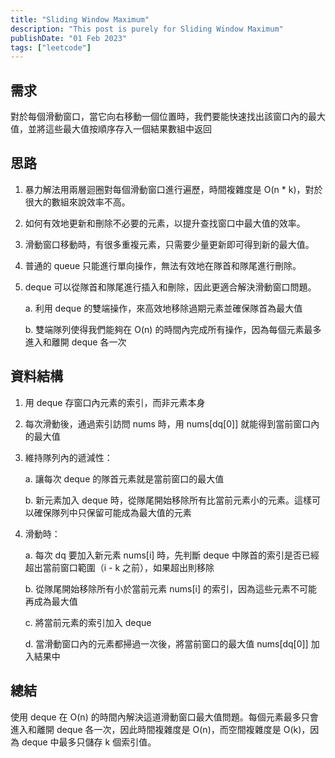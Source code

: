 ```yaml
---
title: "Sliding Window Maximum"
description: "This post is purely for Sliding Window Maximum"
publishDate: "01 Feb 2023"
tags: ["leetcode"]
---
```


## 需求

對於每個滑動窗口，當它向右移動一個位置時，我們要能快速找出該窗口內的最大值，並將這些最大值按順序存入一個結果數組中返回

## 思路

1. 暴力解法用兩層迴圈對每個滑動窗口進行遍歷，時間複雜度是 O(n * k)，對於很大的數組來說效率不高。

2. 如何有效地更新和刪除不必要的元素，以提升查找窗口中最大值的效率。

3. 滑動窗口移動時，有很多重複元素，只需要少量更新即可得到新的最大值。

4. 普通的 queue 只能進行單向操作，無法有效地在隊首和隊尾進行刪除。

5. deque 可以從隊首和隊尾進行插入和刪除，因此更適合解決滑動窗口問題。
   
    a. 利用 deque 的雙端操作，來高效地移除過期元素並確保隊首為最大值

    b. 雙端隊列使得我們能夠在 O(n) 的時間內完成所有操作，因為每個元素最多進入和離開 deque 各一次

## 資料結構

1. 用 deque 存窗口內元素的索引，而非元素本身

2. 每次滑動後，通過索引訪問 nums 時，用 nums[dq[0]] 就能得到當前窗口內的最大值

3. 維持隊列內的遞減性：

   a. 讓每次 deque 的隊首元素就是當前窗口的最大值
   
   b. 新元素加入 deque 時，從隊尾開始移除所有比當前元素小的元素。這樣可以確保隊列中只保留可能成為最大值的元素

4. 滑動時：

   a. 每次 dq 要加入新元素 nums[i] 時，先判斷 deque 中隊首的索引是否已經超出當前窗口範圍（i - k 之前），如果超出則移除

   b. 從隊尾開始移除所有小於當前元素 nums[i] 的索引，因為這些元素不可能再成為最大值

   c. 將當前元素的索引加入 deque

   d. 當滑動窗口內的元素都掃過一次後，將當前窗口的最大值 nums[dq[0]] 加入結果中

## 總結

使用 deque 在 O(n) 的時間內解決這道滑動窗口最大值問題。每個元素最多只會進入和離開 deque 各一次，因此時間複雜度是 O(n)，而空間複雜度是 O(k)，因為 deque 中最多只儲存 k 個索引值。

